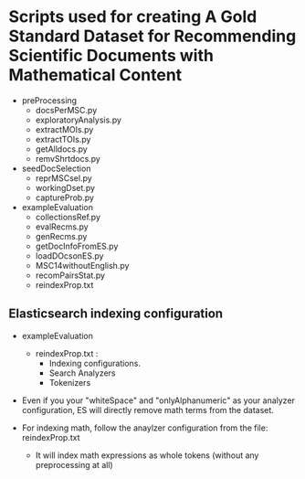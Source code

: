 # Scripts used for creating A Gold Standard Dataset for Recommending Scientific Documents with Mathematical Content

- preProcessing
	- docsPerMSC.py
	- exploratoryAnalysis.py
	- extractMOIs.py
	- extractTOIs.py
	- getAlldocs.py
	- remvShrtdocs.py
-  seedDocSelection
	- reprMSCsel.py
	- workingDset.py
	- captureProb.py
-  exampleEvaluation
	- collectionsRef.py
	- evalRecms.py
	- genRecms.py
	- getDocInfoFromES.py
	- loadDOcsonES.py
	- MSC14withoutEnglish.py
	- recomPairsStat.py
	- reindexProp.txt


## Elasticsearch indexing configuration

- exampleEvaluation
	- reindexProp.txt : 
		- Indexing configurations.
		- Search Analyzers
		- Tokenizers


- Even if you your "whiteSpace" and "onlyAlphanumeric" as your analyzer configuration, ES will directly remove math terms from the dataset.

- For indexing math, follow the anaylzer configuration from the file: reindexProp.txt
	- It will index math expressions as whole tokens (without any preprocessing at all) 